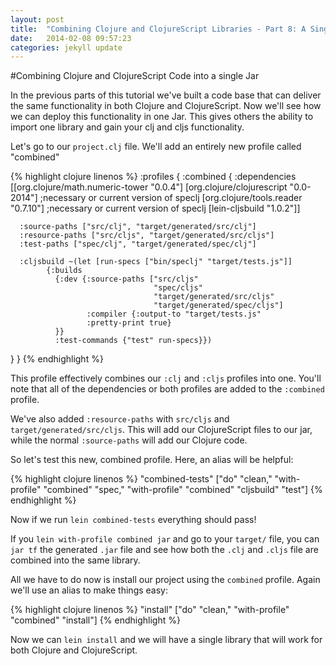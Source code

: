 ```yaml
---
layout: post
title:  "Combining Clojure and ClojureScript Libraries - Part 8: A Single Jar"
date:   2014-02-08 09:57:23
categories: jekyll update
---
```


[8thLight]: https://8thlight.com
[speclj]:    https://github.com/slagyr/speclj 

#Combining Clojure and ClojureScript Code into a single Jar

In the previous parts of this tutorial we've built a code base that can deliver the same functionality in both Clojure and ClojureScript.  Now we'll see how we can deploy this functionality in one Jar.  This gives others the ability to import one library and gain your clj and cljs functionality.

Let's go to our `project.clj` file.  We'll add an entirely new profile called "combined"

{% highlight clojure linenos %}
:profiles {
   :combined {
      :dependencies [[org.clojure/math.numeric-tower "0.0.4"]
                     [org.clojure/clojurescript "0.0-2014"] ;necessary or current version of speclj
                     [org.clojure/tools.reader "0.7.10"] ;necessary or current version of speclj
                     [lein-cljsbuild "1.0.2"]]

      :source-paths ["src/clj", "target/generated/src/clj"]
      :resource-paths ["src/cljs", "target/generated/src/cljs"]
      :test-paths ["spec/clj", "target/generated/spec/clj"]

      :cljsbuild ~(let [run-specs ["bin/speclj" "target/tests.js"]]
            {:builds
              {:dev {:source-paths ["src/cljs" 
                                    "spec/cljs"
                                    "target/generated/src/cljs"
                                    "target/generated/spec/cljs"] 
                     :compiler {:output-to "target/tests.js"
                     :pretty-print true}
              }}
              :test-commands {"test" run-specs}})
  }
}
{% endhighlight %}

This profile effectively combines our `:clj` and `:cljs` profiles into one. You'll note that all of the dependencies or both profiles are added to the `:combined`  profile. 

We've also added `:resource-paths` with `src/cljs` and `target/generated/src/cljs`.  This will add our ClojureScript files to our jar, while the normal `:source-paths` will add our Clojure code.

So let's test this new, combined profile. Here, an alias will be helpful:


{% highlight clojure linenos %}
  "combined-tests" ["do" "clean," "with-profile" "combined" "spec," "with-profile" "combined" "cljsbuild" "test"]
{% endhighlight %}

Now if we run `lein combined-tests` everything should pass!

If you `lein with-profile combined jar` and go to your `target/` file, you can `jar tf` the generated `.jar` file and see how both the `.clj` and `.cljs` file are combined into the same library.

All we have to do now is install our project using the `combined` profile.  Again we'll use an alias to make things easy:

{% highlight clojure linenos %}
   "install" ["do" "clean," "with-profile" "combined" "install"]
{% endhighlight %}

Now we can `lein install` and we will have a single library that will work for both Clojure and ClojureScript.
